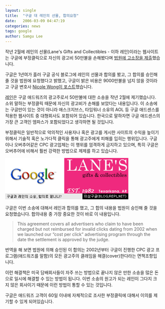 ```yaml
---
layout: single
title:  "구글 대 레인의 선물, 합의요청"
date:   2006-03-09 04:47:19
categories: news
tags: google
author: Samgu Lee
---
```

작년 2월에 레인의 선물(Lane's Gifts and Collectibles - 이하 레인)이라는 웹사이트는 구글에 부정클릭으로 자신의 광고비 50만불을 손해봤다며 [법원에 고소장을 제출](http://blog.searchenginewatch.com/blog/050818-141702)했습니다.

구글은 1년여가 흘러 구글 공식 블로그에 레인의 선물과 합의를 봤고, 그 합의를 승인해 줄 것을 법원에 요청했다고 밝했고, 구글이 밝은 비용은 9000만불을 넘지 않을 것이라고 구글 변호사 [Nicole Wong이 포스트](http://googleblog.blogspot.com/2006/03/update-lanes-gifts-v-google.html)했습니다.

[레인](http://www.lanescollectibles.com)은 구글 애드워즈의 광고주로서 50만불에 대한 소송을 작년 2월에 제기했습니다. 소위 말하는 부정클릭 때문에 자신의 광고비가 손해를 보았다는 내용입니다. 이 소송에는 구글만이 있는 것이 아니라 애스크지브스, 타임워너 소유의 AOL 등 구글 애드센스를 적용한 웹사이트 중 대형회사도 포함되어 있습니다. 한국으로 말하자면 구글 애드센스의 가장 큰 고객인 엠파스가 포함되었다고 생각하면 될 것입니다.

부정클릭은 일반적으로 악의적인 사용자나 혹은 광고를 게시한 사이트의 수익을 높이기 위해서 기술적 혹은 노가다적 클릭을 통해 광고주에게 피해를 입히는 행위입니다. 구글이나 오버추어같은 CPC 광고업체는 이 행위를 엄격하게 금지하고 있으며, 특히 구글은 오버추어에 비해서 훨씬 강력한 방법으로 제제를 하고 있습니다.

![구글과 레인의 소송](/assets/google_vs_lane.jpg)

구글은 이번 소송에 대해서 레인과 합의를 했고, 그 합의 내용을 법원이 승인해 줄 것을 요청했습니다. 합의내용 중 가장 중요한 것이 바로 이 내용입니다.

> This agreement covers all advertisers who claim to have been charged but not reimbursed for invalid clicks dating from 2002 when we launched our “cost per click” advertising program through the date the settlement is approved by the judge.

번역을 해 보면 법원에 의해 승인된 이 합의는 2002년부터 구글이 진행한 CPC 광고 프로그램(애드워즈를 말함)의 모든 광고주의 클래임을 해결(cover)한다라는 면책조항입니다.

이런 해결책은 미국 담배회사들이 자주 쓰는 방법으로 끝나지 않은 만한 소송을 많은 돈으로 일시에 해결할 수 있는 방법이 됩니다. 이번 소송의 원고가 되는 레인이 그다지 크지 않은 회사이기 때문에 이런 방법이 통할 수 있는 것입니다.

구글은 애드워즈 고객이 60일 이내에 자체적으로 조사한 부정클릭에 대해서 이의를 제기할 수 있게 되어있습니다.
